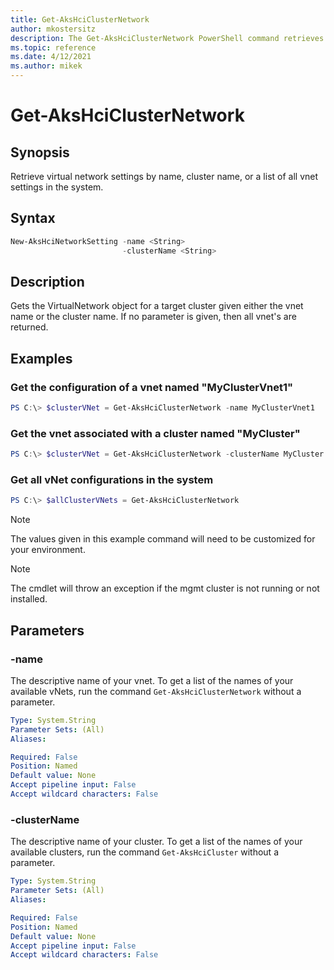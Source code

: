 ```yaml
---
title: Get-AksHciClusterNetwork
author: mkostersitz
description: The Get-AksHciClusterNetwork PowerShell command retrieves virtual network settings.
ms.topic: reference
ms.date: 4/12/2021
ms.author: mikek
---
```


# Get-AksHciClusterNetwork

## Synopsis
Retrieve virtual network settings by name, cluster name, or a list of all vnet settings in the system.

## Syntax

```powershell
New-AksHciNetworkSetting -name <String>
                         -clusterName <String>                    
```

## Description
Gets the VirtualNetwork object for a target cluster given either the vnet name or the cluster name. If no parameter is given, then all vnet's are returned.

## Examples

### Get the configuration of a vnet named "MyClusterVnet1"

```powershell
PS C:\> $clusterVNet = Get-AksHciClusterNetwork -name MyClusterVnet1
```

### Get the vnet associated with a cluster named "MyCluster"

```powershell
PS C:\> $clusterVNet = Get-AksHciClusterNetwork -clusterName MyCluster
```

### Get all vNet configurations in the system

```powershell
PS C:\> $allClusterVNets = Get-AksHciClusterNetwork
```

> [!NOTE]
> The values given in this example command will need to be customized for your environment.

> [!NOTE]
> The cmdlet will throw an exception if the mgmt cluster is not running or not installed.

## Parameters

### -name
The descriptive name of your vnet. To get a list of the names of your available vNets, run the command `Get-AksHciClusterNetwork` without a parameter.

```yaml
Type: System.String
Parameter Sets: (All)
Aliases:

Required: False
Position: Named
Default value: None
Accept pipeline input: False
Accept wildcard characters: False
```

### -clusterName
The descriptive name of your cluster. To get a list of the names of your available clusters, run the command `Get-AksHciCluster` without a parameter.

```yaml
Type: System.String
Parameter Sets: (All)
Aliases:

Required: False
Position: Named
Default value: None
Accept pipeline input: False
Accept wildcard characters: False
```
